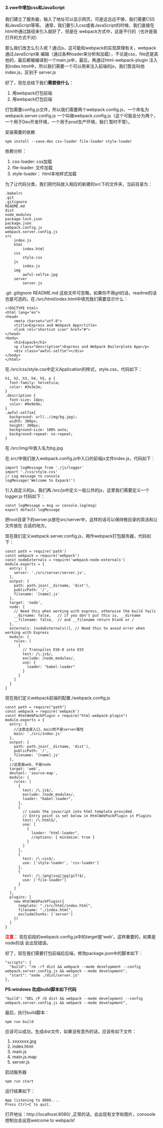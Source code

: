 #### 3.vwe中增加css和JavaScript ####
我们建立了服务器，输入了地址可以显示网页，可是这远远不够，我们需要CSS和JavaScript等等。
通常，我们要引入css或者JavaScript的时候，我们直接在html中通过路径来引入就好了，但是在
webpack方式中，这是不行的（也许是我打开的方式不对）

那么我们改怎么引入呢？通过js，这可能和webpack的实现原理有关，webpack通过JavaScript来
编辑（通过各种loader来分析和加载），不论是css，file还是其他的，最后都被编译到一个main.js中，最后，再通过html-webpack-plugin
注入到index.html中，所以我们需要一个可以用来注入前端的js，我们暂且叫他index.js，区别于
server.js

好了，现在总结下我们**需要做什么**：
1. 用webpack打包前端
2. 用webpack打包后端

打包需要config.js文件，所以我们需要两个webpack.config.js，一个命名为webpack.server.config.js
一个叫做webpack.config.js（这个可能会分为两个，一个用于Dev开发环境，一个用于prod生产环境，我们
暂时不管）。

安装需要的依赖
```
npm install --save-dev css-loader file-loader style-loader
```
依赖分析：
1. css-loader: css加载
2. file-loader: 文件加载
3. style-loader： html本地样式加载

为了让代码分类，我们把代码放入相应的新建的src下的文件夹，当前目录为：
```
.babelrc
.git
.gitignore
README.md
dist
node_modules
package-lock.json
package.json
webpack.config.js
webpack.server.config.js
src
    index.js
    html
        index.html
    css
        style.css
    js
        index.js
    img
        awful-selfie.jpg
    server
        server.js
```

.git
.gitignore
README.md
这些文件可忽略，如果你不用git的话，readme的话也是可选的。在./src/html/index.html中填充我们需要显示什么：
```
<!DOCTYPE html>
<html lang="en">
<head>
    <meta charset="utf-8">
    <title>Express and Webpack App</title>
    <link rel="shortcut icon" href="#">
</head>
<body>
    <h1>Expack</h1>
    <p class="description">Express and Webpack Boilerplate App</p>
    <div class="awful-selfie"></div>
</body>
</html>
```
在./src/css/style.css中定义Application的样式，style.css，代码如下：
```
h1, h2, h3, h4, h5, p {
  font-family: helvetica;
  color: #3e3e3e;
}
.description {
  font-size: 14px;
  color: #9e9e9e;
}
.awful-selfie{
  background: url(../img/bg.jpg);
  width: 300px;
  height: 300px;
  background-size: 100% auto;
  background-repeat: no-repeat;
}
```
在./src/img/中放入名为bg.jpg

在.src/中我们放入webpack.config.js中入口的前端js文件index.js，代码如下：
```
import logMessage from './js/logger'
import './css/style.css'
// Log message to console
logMessage('Welcome to Expack!')
```

引入自定义的js，我们再./src/js中定义一般公共的js，这里我们需要定义一个logger.js
代码如下：
```
const logMessage = msg => console.log(msg)
export default logMessage
```

把root目录下的server.js放在src/server中，这样的话可以保持根目录的简洁和让文件放在
合适的地方。

现在我们定义webpack.server.config.js，用作webpack打包服务器，代码如下：
```
const path = require('path')
const webpack = require('webpack')
const nodeExternals = require('webpack-node-externals')
module.exports = {
  entry: {
    server: './src/server/server.js',
  },
  output: {
    path: path.join(__dirname, 'dist'),
    publicPath: '/',
    filename: '[name].js'
  },
  target: 'node',
  node: {
    // Need this when working with express, otherwise the build fails
    __dirname: false,   // if you don't put this is, __dirname
    __filename: false,  // and __filename return blank or /
  },
  externals: [nodeExternals()], // Need this to avoid error when working with Express
  module: {
    rules: [
      {
        // Transpiles ES6-8 into ES5
        test: /\.js$/,
        exclude: /node_modules/,
        use: {
          loader: "babel-loader"
        }
      }
    ]
  }
}
```

现在我们定义webpack前端的配置./webpack.config.js
```
const path = require("path")
const webpack = require('webpack')
const HtmlWebPackPlugin = require("html-webpack-plugin")
module.exports = {
  entry: {
    //注意这是入口，main而不是server属性
    main: './src/index.js'
  },
  output: {
    path: path.join(__dirname, 'dist'),
    publicPath: '/',
    filename: '[name].js'
  },
  //这里是web，不是node
  target: 'web',
  devtool: 'source-map',
  module: {
    rules: [
      {
        test: /\.js$/,
        exclude: /node_modules/,
        loader: "babel-loader",
      },
      {
        // Loads the javacript into html template provided.
        // Entry point is set below in HtmlWebPackPlugin in Plugins
        test: /\.html$/,
        use: [
          {
            loader: "html-loader",
            //options: { minimize: true }
          }
        ]
      },
      {
        test: /\.css$/,
        use: ['style-loader', 'css-loader']
      },
      {
        test: /\.(png|svg|jpg|gif)$/,
        use: ['file-loader']
      }
    ]
  },
  plugins: [
    new HtmlWebPackPlugin({
      template: "./src/html/index.html",
      filename: "./index.html",
      excludeChunks: ['server']
    })
  ]
}
```

<strong style="color:red">注意：</strong>
现在前段的webpack.config.js中的target是'web'，这样重要的，如果是node的话
会出现错误。

好了，现在我们需要打包前端后后端，修改package.json中的脚本如下：
```
"scripts": {
  "build": "rm -rf dist && webpack --mode development --config webpack.server.config.js && webpack --mode development",
  "start": "node ./dist/server.js"
},
```
**PS:windows 改成build脚本如下代码**
```
"build": "DEL /F /Q dist && webpack --mode development --config webpack.server.config.js && webpack --mode development",
```
最后，执行build脚本：
```
npm run build
```
应该可以成功，生成dist文件，如果没有意外的话，应该有如下文件：
1. xxxxxxx.jpg
2. index.html
3. main.js
4. main.js.map
5. server.js

启动服务器
```
npm run start
```
运行结果如下：
```
App listening to 8080....
Press Ctrl+C to quit.
```
打开地址：http://localhost:8080/ ,正常的话，会出现有文字和图片，conosole控制台会出现welcome to webpack!